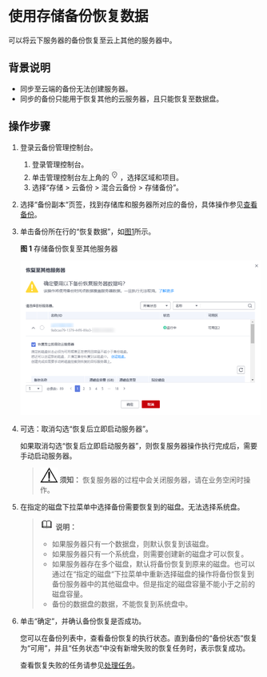 # 使用存储备份恢复数据<a name="cbr_03_0103"></a>

可以将云下服务器的备份恢复至云上其他的服务器中。

## 背景说明<a name="zh-cn_topic_0160754601_section3894151612319"></a>

-   同步至云端的备份无法创建服务器。
-   同步的备份只能用于恢复其他的云服务器，且只能恢复至数据盘。

## 操作步骤<a name="zh-cn_topic_0160754601_section15631113213331"></a>

1.  登录云备份管理控制台。
    1.  登录管理控制台。
    2.  单击管理控制台左上角的![](figures/icon-region-0.png)，选择区域和项目。
    3.  选择“存储 \> 云备份 \> 混合云备份 \> 存储备份”。

2.  选择“备份副本“页签，找到存储库和服务器所对应的备份，具体操作参见[查看备份](https://support.huaweicloud.com/usermanual-cbr/cbr_03_0013.html)。
3.  单击备份所在行的“恢复数据”，如[图1](#zh-cn_topic_0160754601_fig65211231152210)所示。

    **图 1**  存储备份恢复至其他服务器<a name="zh-cn_topic_0160754601_fig65211231152210"></a>  
    

    ![](figures/Snipaste_2021-08-03_19-42-32.png)

4.  可选：取消勾选“恢复后立即启动服务器”。

    如果取消勾选“恢复后立即启动服务器”，则恢复服务器操作执行完成后，需要手动启动服务器。

    >![](public_sys-resources/icon-notice.gif) **须知：** 
    >恢复服务器的过程中会关闭服务器，请在业务空闲时操作。

5.  在指定的磁盘下拉菜单中选择备份需要恢复到的磁盘。无法选择系统盘。

    >![](public_sys-resources/icon-note.gif) **说明：** 
    >-   如果服务器只有一个数据盘，则默认恢复到该磁盘。
    >-   如果服务器只有一个系统盘，则需要创建新的磁盘才可以恢复。
    >-   如果服务器存在多个磁盘，默认将备份恢复到原来的磁盘。也可以通过在“指定的磁盘“下拉菜单中重新选择磁盘的操作将备份恢复到备份服务器中的其他磁盘中。但是指定的磁盘容量不能小于之前的磁盘容量。
    >-   备份的数据盘的数据，不能恢复到系统盘中。

6.  单击“确定”，并确认备份恢复是否成功。

    您可以在备份列表中，查看备份恢复的执行状态。直到备份的“备份状态”恢复为“可用”，并且“任务状态“中没有新增失败的恢复任务时，表示恢复成功。

    查看恢复失败的任务请参见[处理任务](https://support.huaweicloud.com/usermanual-cbr/cbr_03_0035.html)。


